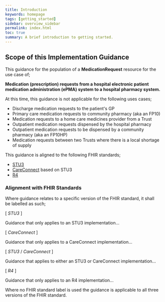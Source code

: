 ```yaml
---
title: Introduction
keywords: homepage
tags: [getting_started]
sidebar: overview_sidebar
permalink: index.html
toc: true
summary: A brief introduction to getting started.
---
```


## Scope of this Implementation Guidance

This guidance for the population of a **MedicationRequest** resource for the use case of;

**Medication (prescription) requests from a hospital electronic patient medication administration (ePMA) system to a hospital pharmacy system.**

At this time, this guidance is not applicable for the following uses cases;
- Discharge medication requests to the patient's GP
- Primary care medication requests to community pharmacy (aka an FP10)
- Medication requests to a home care medicines provider from a Trust
- Outpatient medication requests dispensed by the hospital pharmacy
- Outpatient medication requests to be dispensed by a community pharmacy (aka an FP10HP)
- Medication requests between two Trusts where there is a local shortage of supply

This guidance is aligned to the following FHIR standards;
- [STU3](https://hl7.org/fhir/STU3/index.html)
- [CareConnect](https://fhir.hl7.org.uk/) based on STU3
- [R4](https://hl7.org/fhir/R4/index.html)

### Alignment with FHIR Standards

Where guidance relates to a specific version of the FHIR standard, it shall be labelled as such;

[ *STU3* ]

Guidance that only applies to an STU3 implementation...

[ *CareConnect* ]

Guidance that only applies to a CareConnect implementation...

[ *STU3* / *CareConnect* ]

Guidance that applies to either an STU3 or CareConnect implementation...

[ *R4* ]

Guidance that only applies to an R4 implementation...

Where no FHIR standard label is used the guidance is applicable to all three versions of the FHIR standard. 
